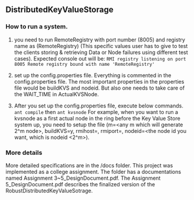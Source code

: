 ## DistributedKeyValueStorage
### How to run a system.
1. you need to run RemoteRegistry with port number (8005) and registry name as (RemoteRegistry) (This specific values user has to give to test the clients storing & retrieving Data or Node failures using different test cases).
  Expected console out will be: `RMI registry listening on port 8005 Remote registry bound with name 'RemoteRegistry'` 

2. set up the config.properties file. Everything is commented in the config.properties file. The most important properties in the properties file would be buildKVS and nodeid. But also one needs to take care of the WAIT_TIME in ActualKVSNode.

3. After you set up the config.properties file, execute below commands. 
  `ant compile` then `ant kvsnode`
For example, when you want to run a kvsnode as a first actual node in the ring before the Key Value Store system up, you need to setup the file (m=<any m which will generate 2^m node>, buildKVS=y, rmihost=<host name>, rmiport=<rmi port number>, nodeid=<the node id you want, which is nodeid <2^m>).

### More details
More detailed specifications are in the /docs folder. 
This project was implemented as a college assignment. The folder has a documentations named Assignment 3~5_DesignDocument.pdf. The Assignment 5_DesignDocument.pdf describes the finalized version of the RobustDistributedKeyValueSotrage.
